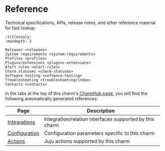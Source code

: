 
# Reference

Technical specifications, APIs, release notes, and other reference material for fast lookup.

```{toctree}
:titlesonly:
:maxdepth: 2

Releases <releases>
System requirements <system-requirements>
Profiles <profiles>
Plugins/extensions <plugins-extensions>
Alert rules <alert-rules>
Charm statuses <charm-statuses>
Software testing <software-testing>
Troubleshooting <troubleshooting/index>
Contacts <contacts>
```

In the tabs at the top of this charm's [CharmHub page](https://charmhub.io/mysql/), you will find the following automatically generated references:

| Page  | Description |
|----------|-------------------|
| [Integrations](https://charmhub.io/mysql/integrations) | Integration/relation interfaces supported by this charm |
| [Configuration](https://charmhub.io/mysql/configuration) | Configuration parameters specific to this charm |
| [Actions](https://charmhub.io/mysql/actions) | Juju actions supported by this charm |


